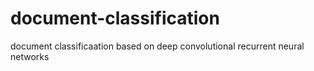 # document-classification
document classificaation based on deep convolutional recurrent neural networks
